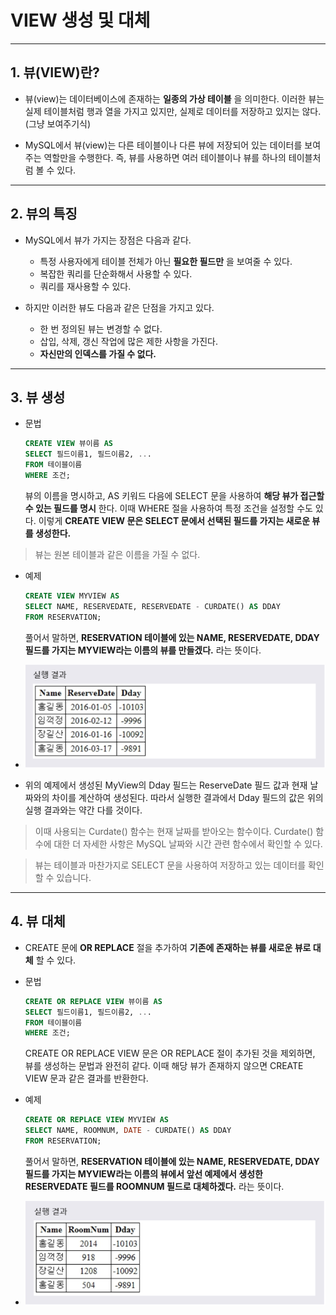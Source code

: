 # VIEW 생성 및 대체
***

## 1. 뷰(VIEW)란?

* 뷰(view)는 데이터베이스에 존재하는 **일종의 가상 테이블** 을 의미한다. 이러한 뷰는 실제 테이블처럼 행과 열을 가지고 있지만, 실제로 데이터를 저장하고 있지는 않다.(그냥 보여주기식)

* MySQL에서 뷰(view)는 다른 테이블이나 다른 뷰에 저장되어 있는 데이터를 보여주는 역할만을 수행한다. 즉, 뷰를 사용하면 여러 테이블이나 뷰를 하나의 테이블처럼 볼 수 있다.
***

## 2. 뷰의 특징

* MySQL에서 뷰가 가지는 장점은 다음과 같다.
  * 특정 사용자에게 테이블 전체가 아닌 **필요한 필드만** 을 보여줄 수 있다.
  * 복잡한 쿼리를 단순화해서 사용할 수 있다.
  * 쿼리를 재사용할 수 있다.

* 하지만 이러한 뷰도 다음과 같은 단점을 가지고 있다.
  * 한 번 정의된 뷰는 변경할 수 없다.
  * 삽입, 삭제, 갱신 작업에 많은 제한 사항을 가진다.
  * **자신만의 인덱스를 가질 수 없다.**
***

## 3. 뷰 생성

* 문법
  ```SQL
  CREATE VIEW 뷰이름 AS
  SELECT 필드이름1, 필드이름2, ...
  FROM 테이블이름
  WHERE 조건;
  ```
  뷰의 이름을 명시하고, AS 키워드 다음에 SELECT 문을 사용하여 **해당 뷰가 접근할 수 있는 필드를 명시** 한다. 이때 WHERE 절을 사용하여 특정 조건을 설정할 수도 있다. 이렇게 **CREATE VIEW 문은 SELECT 문에서 선택된 필드를 가지는 새로운 뷰를 생성한다.**

> 뷰는 원본 테이블과 같은 이름을 가질 수 없다.

* 예제
  ```SQL
  CREATE VIEW MYVIEW AS
  SELECT NAME, RESERVEDATE, RESERVEDATE - CURDATE() AS DDAY
  FROM RESERVATION;
  ```
  풀어서 말하면, **RESERVATION 테이블에 있는 NAME, RESERVEDATE, DDAY 필드를 가지는 MYVIEW라는 이름의 뷰를 만들겠다.** 라는 뜻이다.

* <img src="../../images/8_01.PNG" width="600"/>
* 위의 예제에서 생성된 MyView의 Dday 필드는 ReserveDate 필드 값과 현재 날짜와의 차이를 계산하여 생성된다. 따라서 실행한 결과에서 Dday 필드의 값은 위의 실행 결과와는 약간 다를 것이다.

> 이때 사용되는 Curdate() 함수는 현재 날짜를 받아오는 함수이다. Curdate() 함수에 대한 더 자세한 사항은 MySQL 날짜와 시간 관련 함수에서 확인할 수 있다.

> 뷰는 테이블과 마찬가지로 SELECT 문을 사용하여 저장하고 있는 데이터를 확인할 수 있습니다.
***

## 4. 뷰 대체

* CREATE 문에 **OR REPLACE** 절을 추가하여 **기존에 존재하는 뷰를 새로운 뷰로 대체** 할 수 있다.

* 문법
  ```SQL
  CREATE OR REPLACE VIEW 뷰이름 AS
  SELECT 필드이름1, 필드이름2, ...
  FROM 테이블이름
  WHERE 조건;
  ```
  CREATE OR REPLACE VIEW 문은 OR REPLACE 절이 추가된 것을 제외하면, 뷰를 생성하는 문법과 완전히 같다. 이때 해당 뷰가 존재하지 않으면 CREATE VIEW 문과 같은 결과를 반환한다.

* 예제
  ```SQL
  CREATE OR REPLACE VIEW MYVIEW AS
  SELECT NAME, ROOMNUM, DATE - CURDATE() AS DDAY
  FROM RESERVATION;
  ```
  풀어서 말하면, **RESERVATION 테이블에 있는 NAME, RESERVEDATE, DDAY 필드를 가지는 MYVIEW라는 이름의 뷰에서 앞선 예제에서 생성한 RESERVEDATE 필드를 ROOMNUM 필드로 대체하겠다.** 라는 뜻이다.

* <img src="../../images/8_02.PNG" width="600"/>
